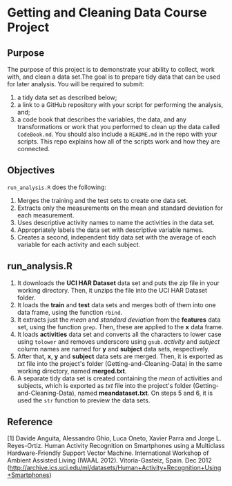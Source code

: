 # Getting and Cleaning Data Course Project
## Purpose
The purpose of this project is to demonstrate your ability to collect, work with, and clean a data set.The goal is to prepare tidy data that can be used for later analysis. You will be required to submit:
1. a tidy data set as described below;
2. a link to a GitHub repository with your script for performing the analysis, and;
3. a code book that describes the variables, the data, and any transformations or work that you performed to clean up the data called ``CodeBook.md``.
You should also include a ``README.md`` in the repo with your scripts. This repo explains how all of the scripts work and how they are connected.

## Objectives
``run_analysis.R`` does the following:
1. Merges the training and the test sets to create one data set.
2. Extracts only the measurements on the mean and standard deviation for each measurement.
3. Uses descriptive activity names to name the activities in the data set.
4. Appropriately labels the data set with descriptive variable names.
5. Creates a second, independent tidy data set with the average of each variable for each activity and each subject.

## run_analysis.R
1. It downloads the **UCI HAR Dataset** data set and puts the zip file in your working directory. Then, it unzips the file into the UCI HAR Dataset folder.
2. It loads the **train** and **test** data sets and merges both of them into one data frame, using the function ``rbind``.
3. It extracts just the *mean* and *standard deviation* from the **features** data set, using the function ``grep``. Then, these are applied to the **x** data frame.
4. It loads **activities** data set and converts all the characters to lower case using ``tolower`` and removes underscore using ``gsub``. *activity* and *subject* column names are named for **y** and **subject** data sets, respectively.
5. After that, **x**, **y** and **subject** data sets are merged. Then, it is exported as *txt* file into the project's folder (Getting-and-Cleaning-Data) in the same working directory, named **merged.txt**.
6. A separate tidy data set is created containing the *mean* of activities and subjects, which is exported as *txt* file into the project's folder (Getting-and-Cleaning-Data), named **meandataset.txt**.
On steps 5 and 6, it is used the ``str`` function to preview the data sets.

## Reference
[1] Davide Anguita, Alessandro Ghio, Luca Oneto, Xavier Parra and Jorge L. Reyes-Ortiz. Human Activity Recognition on Smartphones using a Multiclass Hardware-Friendly Support Vector Machine. International Workshop of Ambient Assisted Living (IWAAL 2012). Vitoria-Gasteiz, Spain. Dec 2012 (http://archive.ics.uci.edu/ml/datasets/Human+Activity+Recognition+Using+Smartphones)